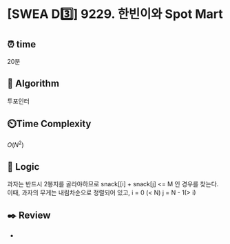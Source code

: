 # [SWEA D3️⃣] 9229. 한빈이와 Spot Mart
 
## ⏰  **time**

20분

## :pushpin: **Algorithm**

투포인터

## ⏲️**Time Complexity**

$O(N^2)$

## :round_pushpin: **Logic**

과자는 반드시 2봉지를 골라야하므로 snack[[i] + snack[j] <= M 인 경우를 찾는다.
이때, 과자의 무게는 내림차순으로 정렬되어 있고, i = 0 (< N) j = N - 1(> i)

## :black_nib: **Review**
- 
